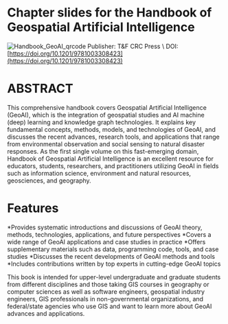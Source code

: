 # Chapter slides for the Handbook of Geospatial Artificial Intelligence
![Handbook_GeoAI_qrcode](https://github.com/GeoDS/GeoAIHandbook/blob/master/Handbook_GeoAI_qrcode.jpg)
Publisher: T&F CRC Press \ 
DOI: [https://doi.org/10.1201/9781003308423](https://doi.org/10.1201/9781003308423)

# ABSTRACT
This comprehensive handbook covers Geospatial Artificial Intelligence (GeoAI), which is the integration of geospatial studies and AI machine (deep) learning and knowledge graph technologies. It explains key fundamental concepts, methods, models, and technologies of GeoAI, and discusses the recent advances, research tools, and applications that range from environmental observation and social sensing to natural disaster responses. As the first single volume on this fast-emerging domain, Handbook of Geospatial Artificial Intelligence is an excellent resource for educators, students, researchers, and practitioners utilizing GeoAI in fields such as information science, environment and natural resources, geosciences, and geography.

# Features
*Provides systematic introductions and discussions of GeoAI theory, methods, technologies, applications, and future perspectives
*Covers a wide range of GeoAI applications and case studies in practice
*Offers supplementary materials such as data, programming code, tools, and case studies
*Discusses the recent developments of GeoAI methods and tools
*Includes contributions written by top experts in cutting-edge GeoAI topics

This book is intended for upper-level undergraduate and graduate students from different disciplines and those taking GIS courses in geography or computer sciences as well as software engineers, geospatial industry engineers, GIS professionals in non-governmental organizations, and federal/state agencies who use GIS and want to learn more about GeoAI advances and applications.


